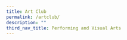 ```yaml
---
title: Art Club
permalink: /artclub/
description: ""
third_nav_title: Performing and Visual Arts
---
```


